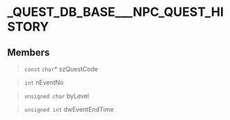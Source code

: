 # _QUEST_DB_BASE___NPC_QUEST_HISTORY
 
## Members
 
> `const` `char`* szQuestCode
 
> `int` nEventNo
 
> `unsigned char` byLevel
 
> `unsigned int` dwEventEndTime
 
